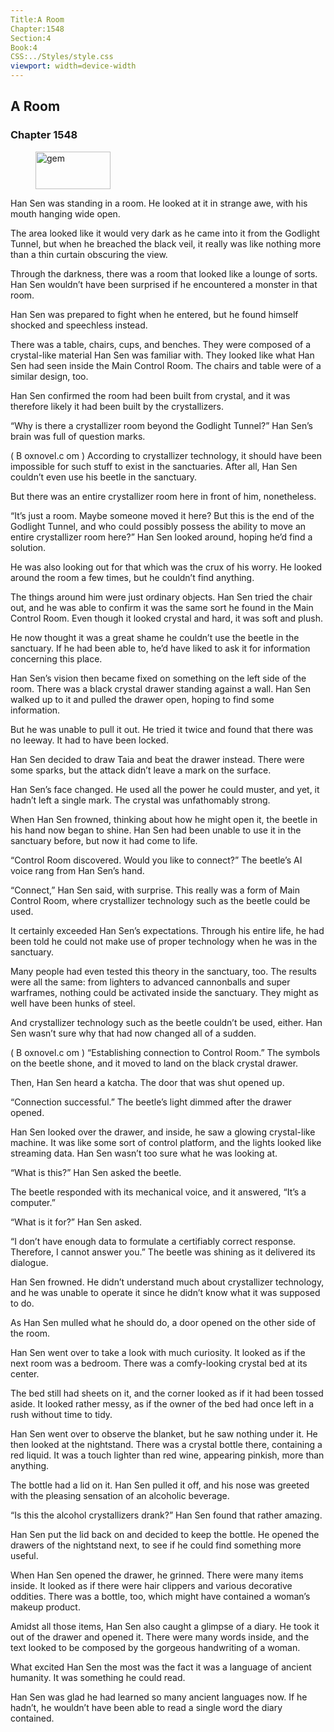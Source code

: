 ```yaml
---
Title:A Room 
Chapter:1548 
Section:4 
Book:4 
CSS:../Styles/style.css 
viewport: width=device-width
---
```

  
## A Room
### Chapter 1548
  
<figure>
	<img src="../Images/gem.gif" alt="gem" id="gem" width="120" height="60" />
</figure>
  

  
Han Sen was standing in a room. He looked at it in strange awe, with his mouth hanging wide open.

The area looked like it would very dark as he came into it from the Godlight Tunnel, but when he breached the black veil, it really was like nothing more than a thin curtain obscuring the view.

Through the darkness, there was a room that looked like a lounge of sorts. Han Sen wouldn’t have been surprised if he encountered a monster in that room.

Han Sen was prepared to fight when he entered, but he found himself shocked and speechless instead.

There was a table, chairs, cups, and benches. They were composed of a crystal-like material Han Sen was familiar with. They looked like what Han Sen had seen inside the Main Control Room. The chairs and table were of a similar design, too.

Han Sen confirmed the room had been built from crystal, and it was therefore likely it had been built by the crystallizers.

“Why is there a crystallizer room beyond the Godlight Tunnel?” Han Sen’s brain was full of question marks.

( B oxnovel.c om ) According to crystallizer technology, it should have been impossible for such stuff to exist in the sanctuaries. After all, Han Sen couldn’t even use his beetle in the sanctuary.

But there was an entire crystallizer room here in front of him, nonetheless.

“It’s just a room. Maybe someone moved it here? But this is the end of the Godlight Tunnel, and who could possibly possess the ability to move an entire crystallizer room here?” Han Sen looked around, hoping he’d find a solution.

He was also looking out for that which was the crux of his worry. He looked around the room a few times, but he couldn’t find anything.

The things around him were just ordinary objects. Han Sen tried the chair out, and he was able to confirm it was the same sort he found in the Main Control Room. Even though it looked crystal and hard, it was soft and plush.

He now thought it was a great shame he couldn’t use the beetle in the sanctuary. If he had been able to, he’d have liked to ask it for information concerning this place.

Han Sen’s vision then became fixed on something on the left side of the room. There was a black crystal drawer standing against a wall. Han Sen walked up to it and pulled the drawer open, hoping to find some information.

But he was unable to pull it out. He tried it twice and found that there was no leeway. It had to have been locked.

Han Sen decided to draw Taia and beat the drawer instead. There were some sparks, but the attack didn’t leave a mark on the surface.

Han Sen’s face changed. He used all the power he could muster, and yet, it hadn’t left a single mark. The crystal was unfathomably strong.

When Han Sen frowned, thinking about how he might open it, the beetle in his hand now began to shine. Han Sen had been unable to use it in the sanctuary before, but now it had come to life.

“Control Room discovered. Would you like to connect?” The beetle’s AI voice rang from Han Sen’s hand.

“Connect,” Han Sen said, with surprise. This really was a form of Main Control Room, where crystallizer technology such as the beetle could be used.

It certainly exceeded Han Sen’s expectations. Through his entire life, he had been told he could not make use of proper technology when he was in the sanctuary.

Many people had even tested this theory in the sanctuary, too. The results were all the same: from lighters to advanced cannonballs and super warframes, nothing could be activated inside the sanctuary. They might as well have been hunks of steel.

And crystallizer technology such as the beetle couldn’t be used, either. Han Sen wasn’t sure why that had now changed all of a sudden.

( B oxnovel.c om ) “Establishing connection to Control Room.” The symbols on the beetle shone, and it moved to land on the black crystal drawer.

Then, Han Sen heard a katcha. The door that was shut opened up.

“Connection successful.” The beetle’s light dimmed after the drawer opened.

Han Sen looked over the drawer, and inside, he saw a glowing crystal-like machine. It was like some sort of control platform, and the lights looked like streaming data. Han Sen wasn’t too sure what he was looking at.

“What is this?” Han Sen asked the beetle.

The beetle responded with its mechanical voice, and it answered, “It’s a computer.”

“What is it for?” Han Sen asked.

“I don’t have enough data to formulate a certifiably correct response. Therefore, I cannot answer you.” The beetle was shining as it delivered its dialogue.

Han Sen frowned. He didn’t understand much about crystallizer technology, and he was unable to operate it since he didn’t know what it was supposed to do.

As Han Sen mulled what he should do, a door opened on the other side of the room.

Han Sen went over to take a look with much curiosity. It looked as if the next room was a bedroom. There was a comfy-looking crystal bed at its center.

The bed still had sheets on it, and the corner looked as if it had been tossed aside. It looked rather messy, as if the owner of the bed had once left in a rush without time to tidy.

Han Sen went over to observe the blanket, but he saw nothing under it. He then looked at the nightstand. There was a crystal bottle there, containing a red liquid. It was a touch lighter than red wine, appearing pinkish, more than anything.

The bottle had a lid on it. Han Sen pulled it off, and his nose was greeted with the pleasing sensation of an alcoholic beverage.

“Is this the alcohol crystallizers drank?” Han Sen found that rather amazing.

Han Sen put the lid back on and decided to keep the bottle. He opened the drawers of the nightstand next, to see if he could find something more useful.

When Han Sen opened the drawer, he grinned. There were many items inside. It looked as if there were hair clippers and various decorative oddities. There was a bottle, too, which might have contained a woman’s makeup product.

Amidst all those items, Han Sen also caught a glimpse of a diary. He took it out of the drawer and opened it. There were many words inside, and the text looked to be composed by the gorgeous handwriting of a woman.

What excited Han Sen the most was the fact it was a language of ancient humanity. It was something he could read.

Han Sen was glad he had learned so many ancient languages now. If he hadn’t, he wouldn’t have been able to read a single word the diary contained.